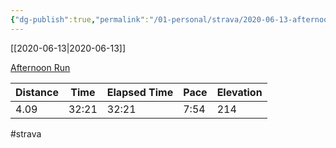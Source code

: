 ```yaml
---
{"dg-publish":true,"permalink":"/01-personal/strava/2020-06-13-afternoon-run/"}
---
```



[[2020-06-13\|2020-06-13]]

[Afternoon Run](https://www.strava.com/activities/3616171652)

| Distance | Time  | Elapsed Time | Pace | Elevation |
| -------- | ----- | ------------ | ---- | --------- |
| 4.09     | 32:21 | 32:21        | 7:54 | 214       |




#strava
